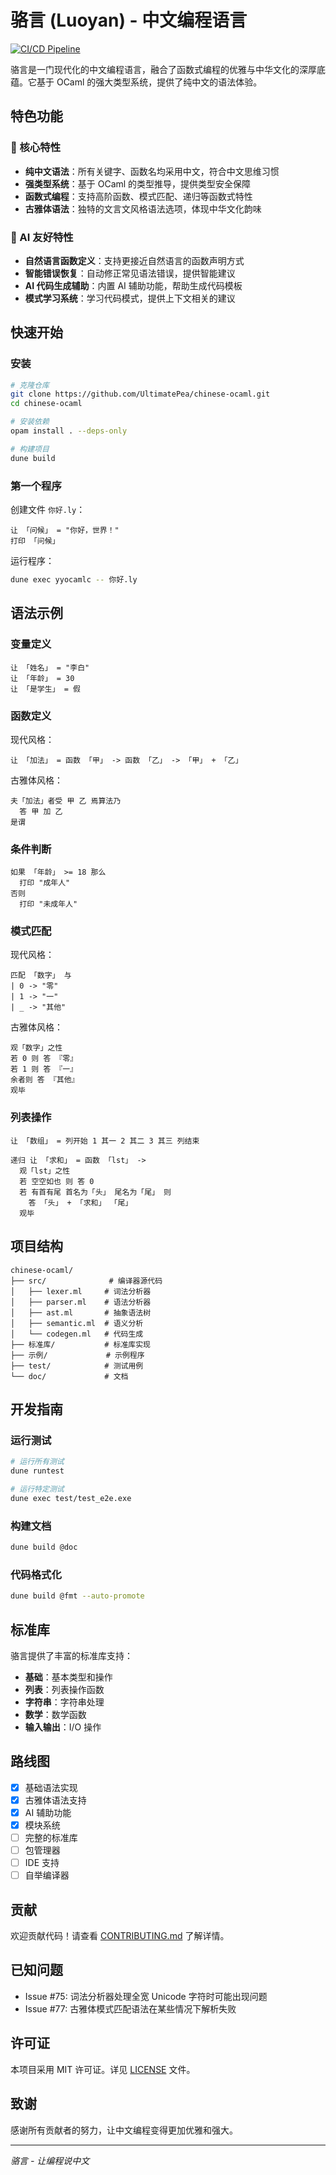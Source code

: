 # 骆言 (Luoyan) - 中文编程语言

[![CI/CD Pipeline](https://github.com/UltimatePea/chinese-ocaml/actions/workflows/ci.yml/badge.svg)](https://github.com/UltimatePea/chinese-ocaml/actions/workflows/ci.yml)

骆言是一门现代化的中文编程语言，融合了函数式编程的优雅与中华文化的深厚底蕴。它基于 OCaml 的强大类型系统，提供了纯中文的语法体验。

## 特色功能

### 🎯 核心特性
- **纯中文语法**：所有关键字、函数名均采用中文，符合中文思维习惯
- **强类型系统**：基于 OCaml 的类型推导，提供类型安全保障
- **函数式编程**：支持高阶函数、模式匹配、递归等函数式特性
- **古雅体语法**：独特的文言文风格语法选项，体现中华文化韵味

### 🤖 AI 友好特性
- **自然语言函数定义**：支持更接近自然语言的函数声明方式
- **智能错误恢复**：自动修正常见语法错误，提供智能建议
- **AI 代码生成辅助**：内置 AI 辅助功能，帮助生成代码模板
- **模式学习系统**：学习代码模式，提供上下文相关的建议

## 快速开始

### 安装

```bash
# 克隆仓库
git clone https://github.com/UltimatePea/chinese-ocaml.git
cd chinese-ocaml

# 安装依赖
opam install . --deps-only

# 构建项目
dune build
```

### 第一个程序

创建文件 `你好.ly`：

```luoyan
让 「问候」 = "你好，世界！"
打印 「问候」
```

运行程序：

```bash
dune exec yyocamlc -- 你好.ly
```

## 语法示例

### 变量定义

```luoyan
让 「姓名」 = "李白"
让 「年龄」 = 30
让 「是学生」 = 假
```

### 函数定义

现代风格：
```luoyan
让 「加法」 = 函数 「甲」 -> 函数 「乙」 -> 「甲」 + 「乙」
```

古雅体风格：
```luoyan
夫「加法」者受 甲 乙 焉算法乃
  答 甲 加 乙
是谓
```

### 条件判断

```luoyan
如果 「年龄」 >= 18 那么
  打印 "成年人"
否则
  打印 "未成年人"
```

### 模式匹配

现代风格：
```luoyan
匹配 「数字」 与
| 0 -> "零"
| 1 -> "一"
| _ -> "其他"
```

古雅体风格：
```luoyan
观「数字」之性
若 0 则 答 『零』
若 1 则 答 『一』
余者则 答 『其他』
观毕
```

### 列表操作

```luoyan
让 「数组」 = 列开始 1 其一 2 其二 3 其三 列结束

递归 让 「求和」 = 函数 「lst」 ->
  观「lst」之性
  若 空空如也 则 答 0
  若 有首有尾 首名为「头」 尾名为「尾」 则
    答 「头」 + 「求和」 「尾」
  观毕
```

## 项目结构

```
chinese-ocaml/
├── src/              # 编译器源代码
│   ├── lexer.ml     # 词法分析器
│   ├── parser.ml    # 语法分析器
│   ├── ast.ml       # 抽象语法树
│   ├── semantic.ml  # 语义分析
│   └── codegen.ml   # 代码生成
├── 标准库/           # 标准库实现
├── 示例/             # 示例程序
├── test/            # 测试用例
└── doc/             # 文档
```

## 开发指南

### 运行测试

```bash
# 运行所有测试
dune runtest

# 运行特定测试
dune exec test/test_e2e.exe
```

### 构建文档

```bash
dune build @doc
```

### 代码格式化

```bash
dune build @fmt --auto-promote
```

## 标准库

骆言提供了丰富的标准库支持：

- **基础**：基本类型和操作
- **列表**：列表操作函数
- **字符串**：字符串处理
- **数学**：数学函数
- **输入输出**：I/O 操作

## 路线图

- [x] 基础语法实现
- [x] 古雅体语法支持
- [x] AI 辅助功能
- [x] 模块系统
- [ ] 完整的标准库
- [ ] 包管理器
- [ ] IDE 支持
- [ ] 自举编译器

## 贡献

欢迎贡献代码！请查看 [CONTRIBUTING.md](CONTRIBUTING.md) 了解详情。

## 已知问题

- Issue #75: 词法分析器处理全宽 Unicode 字符时可能出现问题
- Issue #77: 古雅体模式匹配语法在某些情况下解析失败

## 许可证

本项目采用 MIT 许可证。详见 [LICENSE](LICENSE) 文件。

## 致谢

感谢所有贡献者的努力，让中文编程变得更加优雅和强大。

---

*骆言 - 让编程说中文*